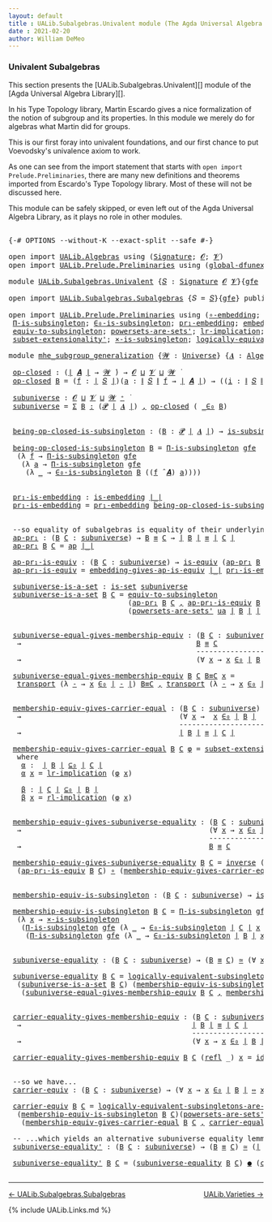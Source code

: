 ```yaml
---
layout: default
title : UALib.Subalgebras.Univalent module (The Agda Universal Algebra Library)
date : 2021-02-20
author: William DeMeo
---
```


### <a id="univalent-subalgebras">Univalent Subalgebras</a>

This section presents the [UALib.Subalgebras.Univalent][] module of the [Agda Universal Algebra Library][].

In his Type Topology library, Martin Escardo gives a nice formalization of the notion of subgroup and its properties.  In this module we merely do for algebras what Martin did for groups.


This is our first foray into univalent foundations, and our first chance to put Voevodsky's univalence axiom to work.

As one can see from the import statement that starts with `open import Prelude.Preliminaries`, there are many new definitions and theorems imported from Escardo's Type Topology library.  Most of these will not be discussed here.

This module can be safely skipped, or even left out of the Agda Universal Algebra Library, as it plays no role in other modules.


<pre class="Agda">

<a id="1000" class="Symbol">{-#</a> <a id="1004" class="Keyword">OPTIONS</a> <a id="1012" class="Pragma">--without-K</a> <a id="1024" class="Pragma">--exact-split</a> <a id="1038" class="Pragma">--safe</a> <a id="1045" class="Symbol">#-}</a>

<a id="1050" class="Keyword">open</a> <a id="1055" class="Keyword">import</a> <a id="1062" href="UALib.Algebras.html" class="Module">UALib.Algebras</a> <a id="1077" class="Keyword">using</a> <a id="1083" class="Symbol">(</a><a id="1084" href="UALib.Algebras.Signatures.html#1377" class="Function">Signature</a><a id="1093" class="Symbol">;</a> <a id="1095" href="universes.html#613" class="Generalizable">𝓞</a><a id="1096" class="Symbol">;</a> <a id="1098" href="universes.html#617" class="Generalizable">𝓥</a><a id="1099" class="Symbol">)</a>
<a id="1101" class="Keyword">open</a> <a id="1106" class="Keyword">import</a> <a id="1113" href="UALib.Prelude.Preliminaries.html" class="Module">UALib.Prelude.Preliminaries</a> <a id="1141" class="Keyword">using</a> <a id="1147" class="Symbol">(</a><a id="1148" href="MGS-Subsingleton-Theorems.html#3468" class="Function">global-dfunext</a><a id="1162" class="Symbol">)</a>

<a id="1165" class="Keyword">module</a> <a id="1172" href="UALib.Subalgebras.Univalent.html" class="Module">UALib.Subalgebras.Univalent</a> <a id="1200" class="Symbol">{</a><a id="1201" href="UALib.Subalgebras.Univalent.html#1201" class="Bound">𝑆</a> <a id="1203" class="Symbol">:</a> <a id="1205" href="UALib.Algebras.Signatures.html#1377" class="Function">Signature</a> <a id="1215" href="universes.html#613" class="Generalizable">𝓞</a> <a id="1217" href="universes.html#617" class="Generalizable">𝓥</a><a id="1218" class="Symbol">}{</a><a id="1220" href="UALib.Subalgebras.Univalent.html#1220" class="Bound">gfe</a> <a id="1224" class="Symbol">:</a> <a id="1226" href="MGS-Subsingleton-Theorems.html#3468" class="Function">global-dfunext</a><a id="1240" class="Symbol">}</a> <a id="1242" class="Keyword">where</a>

<a id="1249" class="Keyword">open</a> <a id="1254" class="Keyword">import</a> <a id="1261" href="UALib.Subalgebras.Subalgebras.html" class="Module">UALib.Subalgebras.Subalgebras</a> <a id="1291" class="Symbol">{</a><a id="1292" class="Argument">𝑆</a> <a id="1294" class="Symbol">=</a> <a id="1296" href="UALib.Subalgebras.Univalent.html#1201" class="Bound">𝑆</a><a id="1297" class="Symbol">}{</a><a id="1299" href="UALib.Subalgebras.Univalent.html#1220" class="Bound">gfe</a><a id="1302" class="Symbol">}</a> <a id="1304" class="Keyword">public</a>

<a id="1312" class="Keyword">open</a> <a id="1317" class="Keyword">import</a> <a id="1324" href="UALib.Prelude.Preliminaries.html" class="Module">UALib.Prelude.Preliminaries</a> <a id="1352" class="Keyword">using</a> <a id="1358" class="Symbol">(</a><a id="1359" href="MGS-Embeddings.html#1742" class="Function">∘-embedding</a><a id="1370" class="Symbol">;</a> <a id="1372" href="MGS-Embeddings.html#1623" class="Function">id-is-embedding</a><a id="1387" class="Symbol">;</a> <a id="1389" href="MGS-Subsingleton-Theorems.html#2964" class="Function">Univalence</a><a id="1399" class="Symbol">;</a>
 <a id="1402" href="MGS-Subsingleton-Theorems.html#393" class="Function">Π-is-subsingleton</a><a id="1419" class="Symbol">;</a> <a id="1421" href="UALib.Prelude.Preliminaries.html#6309" class="Function">∈₀-is-subsingleton</a><a id="1439" class="Symbol">;</a> <a id="1441" href="MGS-Embeddings.html#1089" class="Function">pr₁-embedding</a><a id="1454" class="Symbol">;</a> <a id="1456" href="MGS-Embeddings.html#3808" class="Function">embedding-gives-ap-is-equiv</a><a id="1483" class="Symbol">;</a> <a id="1485" href="MGS-Equivalences.html#6164" class="Function Operator">_●_</a><a id="1488" class="Symbol">;</a> <a id="1490" href="MGS-Equivalences.html#5035" class="Function Operator">_≃_</a><a id="1493" class="Symbol">;</a>
 <a id="1496" href="MGS-Solved-Exercises.html#1652" class="Function">equiv-to-subsingleton</a><a id="1517" class="Symbol">;</a> <a id="1519" href="MGS-Powerset.html#4586" class="Function">powersets-are-sets&#39;</a><a id="1538" class="Symbol">;</a> <a id="1540" href="MGS-MLTT.html#7133" class="Function">lr-implication</a><a id="1554" class="Symbol">;</a> <a id="1556" href="MGS-MLTT.html#7214" class="Function">rl-implication</a><a id="1570" class="Symbol">;</a> <a id="1572" href="MGS-Equivalences.html#979" class="Function">inverse</a><a id="1579" class="Symbol">;</a>
 <a id="1582" href="MGS-Powerset.html#6079" class="Function">subset-extensionality&#39;</a><a id="1604" class="Symbol">;</a> <a id="1606" href="MGS-Solved-Exercises.html#6381" class="Function">×-is-subsingleton</a><a id="1623" class="Symbol">;</a> <a id="1625" href="MGS-Solved-Exercises.html#5136" class="Function">logically-equivalent-subsingletons-are-equivalent</a><a id="1674" class="Symbol">)</a>

<a id="1677" class="Keyword">module</a> <a id="mhe_subgroup_generalization"></a><a id="1684" href="UALib.Subalgebras.Univalent.html#1684" class="Module Operator">mhe_subgroup_generalization</a> <a id="1712" class="Symbol">{</a><a id="1713" href="UALib.Subalgebras.Univalent.html#1713" class="Bound">𝓦</a> <a id="1715" class="Symbol">:</a> <a id="1717" href="universes.html#551" class="Function">Universe</a><a id="1725" class="Symbol">}</a> <a id="1727" class="Symbol">{</a><a id="1728" href="UALib.Subalgebras.Univalent.html#1728" class="Bound">𝑨</a> <a id="1730" class="Symbol">:</a> <a id="1732" href="UALib.Algebras.Algebras.html#771" class="Function">Algebra</a> <a id="1740" href="UALib.Subalgebras.Univalent.html#1713" class="Bound">𝓦</a> <a id="1742" href="UALib.Subalgebras.Univalent.html#1201" class="Bound">𝑆</a><a id="1743" class="Symbol">}</a> <a id="1745" class="Symbol">(</a><a id="1746" href="UALib.Subalgebras.Univalent.html#1746" class="Bound">ua</a> <a id="1749" class="Symbol">:</a> <a id="1751" href="MGS-Subsingleton-Theorems.html#2964" class="Function">Univalence</a><a id="1761" class="Symbol">)</a> <a id="1763" class="Keyword">where</a>

 <a id="mhe_subgroup_generalization.op-closed"></a><a id="1771" href="UALib.Subalgebras.Univalent.html#1771" class="Function">op-closed</a> <a id="1781" class="Symbol">:</a> <a id="1783" class="Symbol">(</a><a id="1784" href="UALib.Prelude.Preliminaries.html#11659" class="Function Operator">∣</a> <a id="1786" href="UALib.Subalgebras.Univalent.html#1728" class="Bound">𝑨</a> <a id="1788" href="UALib.Prelude.Preliminaries.html#11659" class="Function Operator">∣</a> <a id="1790" class="Symbol">→</a> <a id="1792" href="UALib.Subalgebras.Univalent.html#1713" class="Bound">𝓦</a> <a id="1794" href="universes.html#758" class="Function Operator">̇</a><a id="1795" class="Symbol">)</a> <a id="1797" class="Symbol">→</a> <a id="1799" href="UALib.Subalgebras.Univalent.html#1215" class="Bound">𝓞</a> <a id="1801" href="Agda.Primitive.html#636" class="Function Operator">⊔</a> <a id="1803" href="UALib.Subalgebras.Univalent.html#1217" class="Bound">𝓥</a> <a id="1805" href="Agda.Primitive.html#636" class="Function Operator">⊔</a> <a id="1807" href="UALib.Subalgebras.Univalent.html#1713" class="Bound">𝓦</a> <a id="1809" href="universes.html#758" class="Function Operator">̇</a>
 <a id="1812" href="UALib.Subalgebras.Univalent.html#1771" class="Function">op-closed</a> <a id="1822" href="UALib.Subalgebras.Univalent.html#1822" class="Bound">B</a> <a id="1824" class="Symbol">=</a> <a id="1826" class="Symbol">(</a><a id="1827" href="UALib.Subalgebras.Univalent.html#1827" class="Bound">f</a> <a id="1829" class="Symbol">:</a> <a id="1831" href="UALib.Prelude.Preliminaries.html#11659" class="Function Operator">∣</a> <a id="1833" href="UALib.Subalgebras.Univalent.html#1201" class="Bound">𝑆</a> <a id="1835" href="UALib.Prelude.Preliminaries.html#11659" class="Function Operator">∣</a><a id="1836" class="Symbol">)(</a><a id="1838" href="UALib.Subalgebras.Univalent.html#1838" class="Bound">a</a> <a id="1840" class="Symbol">:</a> <a id="1842" href="UALib.Prelude.Preliminaries.html#11740" class="Function Operator">∥</a> <a id="1844" href="UALib.Subalgebras.Univalent.html#1201" class="Bound">𝑆</a> <a id="1846" href="UALib.Prelude.Preliminaries.html#11740" class="Function Operator">∥</a> <a id="1848" href="UALib.Subalgebras.Univalent.html#1827" class="Bound">f</a> <a id="1850" class="Symbol">→</a> <a id="1852" href="UALib.Prelude.Preliminaries.html#11659" class="Function Operator">∣</a> <a id="1854" href="UALib.Subalgebras.Univalent.html#1728" class="Bound">𝑨</a> <a id="1856" href="UALib.Prelude.Preliminaries.html#11659" class="Function Operator">∣</a><a id="1857" class="Symbol">)</a> <a id="1859" class="Symbol">→</a> <a id="1861" class="Symbol">((</a><a id="1863" href="UALib.Subalgebras.Univalent.html#1863" class="Bound">i</a> <a id="1865" class="Symbol">:</a> <a id="1867" href="UALib.Prelude.Preliminaries.html#11740" class="Function Operator">∥</a> <a id="1869" href="UALib.Subalgebras.Univalent.html#1201" class="Bound">𝑆</a> <a id="1871" href="UALib.Prelude.Preliminaries.html#11740" class="Function Operator">∥</a> <a id="1873" href="UALib.Subalgebras.Univalent.html#1827" class="Bound">f</a><a id="1874" class="Symbol">)</a> <a id="1876" class="Symbol">→</a> <a id="1878" href="UALib.Subalgebras.Univalent.html#1822" class="Bound">B</a> <a id="1880" class="Symbol">(</a><a id="1881" href="UALib.Subalgebras.Univalent.html#1838" class="Bound">a</a> <a id="1883" href="UALib.Subalgebras.Univalent.html#1863" class="Bound">i</a><a id="1884" class="Symbol">))</a> <a id="1887" class="Symbol">→</a> <a id="1889" href="UALib.Subalgebras.Univalent.html#1822" class="Bound">B</a> <a id="1891" class="Symbol">((</a><a id="1893" href="UALib.Subalgebras.Univalent.html#1827" class="Bound">f</a> <a id="1895" href="UALib.Algebras.Algebras.html#2921" class="Function Operator">̂</a> <a id="1897" href="UALib.Subalgebras.Univalent.html#1728" class="Bound">𝑨</a><a id="1898" class="Symbol">)</a> <a id="1900" href="UALib.Subalgebras.Univalent.html#1838" class="Bound">a</a><a id="1901" class="Symbol">)</a>

 <a id="mhe_subgroup_generalization.subuniverse"></a><a id="1905" href="UALib.Subalgebras.Univalent.html#1905" class="Function">subuniverse</a> <a id="1917" class="Symbol">:</a> <a id="1919" href="UALib.Subalgebras.Univalent.html#1215" class="Bound">𝓞</a> <a id="1921" href="Agda.Primitive.html#636" class="Function Operator">⊔</a> <a id="1923" href="UALib.Subalgebras.Univalent.html#1217" class="Bound">𝓥</a> <a id="1925" href="Agda.Primitive.html#636" class="Function Operator">⊔</a> <a id="1927" href="UALib.Subalgebras.Univalent.html#1713" class="Bound">𝓦</a> <a id="1929" href="universes.html#527" class="Function Operator">⁺</a> <a id="1931" href="universes.html#758" class="Function Operator">̇</a>
 <a id="1934" href="UALib.Subalgebras.Univalent.html#1905" class="Function">subuniverse</a> <a id="1946" class="Symbol">=</a> <a id="1948" href="MGS-MLTT.html#3074" class="Function">Σ</a> <a id="1950" href="UALib.Subalgebras.Univalent.html#1950" class="Bound">B</a> <a id="1952" href="MGS-MLTT.html#3074" class="Function">꞉</a> <a id="1954" class="Symbol">(</a><a id="1955" href="MGS-Powerset.html#4551" class="Function">𝓟</a> <a id="1957" href="UALib.Prelude.Preliminaries.html#11659" class="Function Operator">∣</a> <a id="1959" href="UALib.Subalgebras.Univalent.html#1728" class="Bound">𝑨</a> <a id="1961" href="UALib.Prelude.Preliminaries.html#11659" class="Function Operator">∣</a><a id="1962" class="Symbol">)</a> <a id="1964" href="MGS-MLTT.html#3074" class="Function">,</a> <a id="1966" href="UALib.Subalgebras.Univalent.html#1771" class="Function">op-closed</a> <a id="1976" class="Symbol">(</a> <a id="1978" href="UALib.Prelude.Preliminaries.html#6269" class="Function Operator">_∈₀</a> <a id="1982" href="UALib.Subalgebras.Univalent.html#1950" class="Bound">B</a><a id="1983" class="Symbol">)</a>


 <a id="mhe_subgroup_generalization.being-op-closed-is-subsingleton"></a><a id="1988" href="UALib.Subalgebras.Univalent.html#1988" class="Function">being-op-closed-is-subsingleton</a> <a id="2020" class="Symbol">:</a> <a id="2022" class="Symbol">(</a><a id="2023" href="UALib.Subalgebras.Univalent.html#2023" class="Bound">B</a> <a id="2025" class="Symbol">:</a> <a id="2027" href="MGS-Powerset.html#4551" class="Function">𝓟</a> <a id="2029" href="UALib.Prelude.Preliminaries.html#11659" class="Function Operator">∣</a> <a id="2031" href="UALib.Subalgebras.Univalent.html#1728" class="Bound">𝑨</a> <a id="2033" href="UALib.Prelude.Preliminaries.html#11659" class="Function Operator">∣</a><a id="2034" class="Symbol">)</a> <a id="2036" class="Symbol">→</a> <a id="2038" href="MGS-Basic-UF.html#743" class="Function">is-subsingleton</a> <a id="2054" class="Symbol">(</a><a id="2055" href="UALib.Subalgebras.Univalent.html#1771" class="Function">op-closed</a> <a id="2065" class="Symbol">(</a> <a id="2067" href="UALib.Prelude.Preliminaries.html#6269" class="Function Operator">_∈₀</a> <a id="2071" href="UALib.Subalgebras.Univalent.html#2023" class="Bound">B</a> <a id="2073" class="Symbol">))</a>

 <a id="2078" href="UALib.Subalgebras.Univalent.html#1988" class="Function">being-op-closed-is-subsingleton</a> <a id="2110" href="UALib.Subalgebras.Univalent.html#2110" class="Bound">B</a> <a id="2112" class="Symbol">=</a> <a id="2114" href="MGS-Subsingleton-Theorems.html#393" class="Function">Π-is-subsingleton</a> <a id="2132" href="UALib.Subalgebras.Univalent.html#1220" class="Bound">gfe</a>
  <a id="2138" class="Symbol">(λ</a> <a id="2141" href="UALib.Subalgebras.Univalent.html#2141" class="Bound">f</a> <a id="2143" class="Symbol">→</a> <a id="2145" href="MGS-Subsingleton-Theorems.html#393" class="Function">Π-is-subsingleton</a> <a id="2163" href="UALib.Subalgebras.Univalent.html#1220" class="Bound">gfe</a>
   <a id="2170" class="Symbol">(λ</a> <a id="2173" href="UALib.Subalgebras.Univalent.html#2173" class="Bound">a</a> <a id="2175" class="Symbol">→</a> <a id="2177" href="MGS-Subsingleton-Theorems.html#393" class="Function">Π-is-subsingleton</a> <a id="2195" href="UALib.Subalgebras.Univalent.html#1220" class="Bound">gfe</a>
    <a id="2203" class="Symbol">(λ</a> <a id="2206" href="UALib.Subalgebras.Univalent.html#2206" class="Symbol">_</a> <a id="2208" class="Symbol">→</a> <a id="2210" href="UALib.Prelude.Preliminaries.html#6309" class="Function">∈₀-is-subsingleton</a> <a id="2229" href="UALib.Subalgebras.Univalent.html#2110" class="Bound">B</a> <a id="2231" class="Symbol">((</a><a id="2233" href="UALib.Subalgebras.Univalent.html#2141" class="Bound">f</a> <a id="2235" href="UALib.Algebras.Algebras.html#2921" class="Function Operator">̂</a> <a id="2237" href="UALib.Subalgebras.Univalent.html#1728" class="Bound">𝑨</a><a id="2238" class="Symbol">)</a> <a id="2240" href="UALib.Subalgebras.Univalent.html#2173" class="Bound">a</a><a id="2241" class="Symbol">))))</a>


 <a id="mhe_subgroup_generalization.pr₁-is-embedding"></a><a id="2249" href="UALib.Subalgebras.Univalent.html#2249" class="Function">pr₁-is-embedding</a> <a id="2266" class="Symbol">:</a> <a id="2268" href="MGS-Embeddings.html#384" class="Function">is-embedding</a> <a id="2281" href="UALib.Prelude.Preliminaries.html#11659" class="Function Operator">∣_∣</a>
 <a id="2286" href="UALib.Subalgebras.Univalent.html#2249" class="Function">pr₁-is-embedding</a> <a id="2303" class="Symbol">=</a> <a id="2305" href="MGS-Embeddings.html#1089" class="Function">pr₁-embedding</a> <a id="2319" href="UALib.Subalgebras.Univalent.html#1988" class="Function">being-op-closed-is-subsingleton</a>


 <a id="2354" class="Comment">--so equality of subalgebras is equality of their underlying subsets in the powerset:</a>
 <a id="mhe_subgroup_generalization.ap-pr₁"></a><a id="2441" href="UALib.Subalgebras.Univalent.html#2441" class="Function">ap-pr₁</a> <a id="2448" class="Symbol">:</a> <a id="2450" class="Symbol">(</a><a id="2451" href="UALib.Subalgebras.Univalent.html#2451" class="Bound">B</a> <a id="2453" href="UALib.Subalgebras.Univalent.html#2453" class="Bound">C</a> <a id="2455" class="Symbol">:</a> <a id="2457" href="UALib.Subalgebras.Univalent.html#1905" class="Function">subuniverse</a><a id="2468" class="Symbol">)</a> <a id="2470" class="Symbol">→</a> <a id="2472" href="UALib.Subalgebras.Univalent.html#2451" class="Bound">B</a> <a id="2474" href="UALib.Prelude.Preliminaries.html#5556" class="Datatype Operator">≡</a> <a id="2476" href="UALib.Subalgebras.Univalent.html#2453" class="Bound">C</a> <a id="2478" class="Symbol">→</a> <a id="2480" href="UALib.Prelude.Preliminaries.html#11659" class="Function Operator">∣</a> <a id="2482" href="UALib.Subalgebras.Univalent.html#2451" class="Bound">B</a> <a id="2484" href="UALib.Prelude.Preliminaries.html#11659" class="Function Operator">∣</a> <a id="2486" href="UALib.Prelude.Preliminaries.html#5556" class="Datatype Operator">≡</a> <a id="2488" href="UALib.Prelude.Preliminaries.html#11659" class="Function Operator">∣</a> <a id="2490" href="UALib.Subalgebras.Univalent.html#2453" class="Bound">C</a> <a id="2492" href="UALib.Prelude.Preliminaries.html#11659" class="Function Operator">∣</a>
 <a id="2495" href="UALib.Subalgebras.Univalent.html#2441" class="Function">ap-pr₁</a> <a id="2502" href="UALib.Subalgebras.Univalent.html#2502" class="Bound">B</a> <a id="2504" href="UALib.Subalgebras.Univalent.html#2504" class="Bound">C</a> <a id="2506" class="Symbol">=</a> <a id="2508" href="MGS-MLTT.html#6613" class="Function">ap</a> <a id="2511" href="UALib.Prelude.Preliminaries.html#11659" class="Function Operator">∣_∣</a>

 <a id="mhe_subgroup_generalization.ap-pr₁-is-equiv"></a><a id="2517" href="UALib.Subalgebras.Univalent.html#2517" class="Function">ap-pr₁-is-equiv</a> <a id="2533" class="Symbol">:</a> <a id="2535" class="Symbol">(</a><a id="2536" href="UALib.Subalgebras.Univalent.html#2536" class="Bound">B</a> <a id="2538" href="UALib.Subalgebras.Univalent.html#2538" class="Bound">C</a> <a id="2540" class="Symbol">:</a> <a id="2542" href="UALib.Subalgebras.Univalent.html#1905" class="Function">subuniverse</a><a id="2553" class="Symbol">)</a> <a id="2555" class="Symbol">→</a> <a id="2557" href="MGS-Equivalences.html#868" class="Function">is-equiv</a> <a id="2566" class="Symbol">(</a><a id="2567" href="UALib.Subalgebras.Univalent.html#2441" class="Function">ap-pr₁</a> <a id="2574" href="UALib.Subalgebras.Univalent.html#2536" class="Bound">B</a> <a id="2576" href="UALib.Subalgebras.Univalent.html#2538" class="Bound">C</a><a id="2577" class="Symbol">)</a>
 <a id="2580" href="UALib.Subalgebras.Univalent.html#2517" class="Function">ap-pr₁-is-equiv</a> <a id="2596" class="Symbol">=</a> <a id="2598" href="MGS-Embeddings.html#3808" class="Function">embedding-gives-ap-is-equiv</a> <a id="2626" href="UALib.Prelude.Preliminaries.html#11659" class="Function Operator">∣_∣</a> <a id="2630" href="UALib.Subalgebras.Univalent.html#2249" class="Function">pr₁-is-embedding</a>

 <a id="mhe_subgroup_generalization.subuniverse-is-a-set"></a><a id="2649" href="UALib.Subalgebras.Univalent.html#2649" class="Function">subuniverse-is-a-set</a> <a id="2670" class="Symbol">:</a> <a id="2672" href="MGS-Basic-UF.html#1929" class="Function">is-set</a> <a id="2679" href="UALib.Subalgebras.Univalent.html#1905" class="Function">subuniverse</a>
 <a id="2692" href="UALib.Subalgebras.Univalent.html#2649" class="Function">subuniverse-is-a-set</a> <a id="2713" href="UALib.Subalgebras.Univalent.html#2713" class="Bound">B</a> <a id="2715" href="UALib.Subalgebras.Univalent.html#2715" class="Bound">C</a> <a id="2717" class="Symbol">=</a> <a id="2719" href="MGS-Solved-Exercises.html#1652" class="Function">equiv-to-subsingleton</a>
                            <a id="2769" class="Symbol">(</a><a id="2770" href="UALib.Subalgebras.Univalent.html#2441" class="Function">ap-pr₁</a> <a id="2777" href="UALib.Subalgebras.Univalent.html#2713" class="Bound">B</a> <a id="2779" href="UALib.Subalgebras.Univalent.html#2715" class="Bound">C</a> <a id="2781" href="UALib.Prelude.Preliminaries.html#5665" class="InductiveConstructor Operator">,</a> <a id="2783" href="UALib.Subalgebras.Univalent.html#2517" class="Function">ap-pr₁-is-equiv</a> <a id="2799" href="UALib.Subalgebras.Univalent.html#2713" class="Bound">B</a> <a id="2801" href="UALib.Subalgebras.Univalent.html#2715" class="Bound">C</a><a id="2802" class="Symbol">)</a>
                            <a id="2832" class="Symbol">(</a><a id="2833" href="MGS-Powerset.html#4586" class="Function">powersets-are-sets&#39;</a> <a id="2853" href="UALib.Subalgebras.Univalent.html#1746" class="Bound">ua</a> <a id="2856" href="UALib.Prelude.Preliminaries.html#11659" class="Function Operator">∣</a> <a id="2858" href="UALib.Subalgebras.Univalent.html#2713" class="Bound">B</a> <a id="2860" href="UALib.Prelude.Preliminaries.html#11659" class="Function Operator">∣</a> <a id="2862" href="UALib.Prelude.Preliminaries.html#11659" class="Function Operator">∣</a> <a id="2864" href="UALib.Subalgebras.Univalent.html#2715" class="Bound">C</a> <a id="2866" href="UALib.Prelude.Preliminaries.html#11659" class="Function Operator">∣</a><a id="2867" class="Symbol">)</a>


 <a id="mhe_subgroup_generalization.subuniverse-equal-gives-membership-equiv"></a><a id="2872" href="UALib.Subalgebras.Univalent.html#2872" class="Function">subuniverse-equal-gives-membership-equiv</a> <a id="2913" class="Symbol">:</a> <a id="2915" class="Symbol">(</a><a id="2916" href="UALib.Subalgebras.Univalent.html#2916" class="Bound">B</a> <a id="2918" href="UALib.Subalgebras.Univalent.html#2918" class="Bound">C</a> <a id="2920" class="Symbol">:</a> <a id="2922" href="UALib.Subalgebras.Univalent.html#1905" class="Function">subuniverse</a><a id="2933" class="Symbol">)</a>
  <a id="2937" class="Symbol">→</a>                                         <a id="2979" href="UALib.Subalgebras.Univalent.html#2916" class="Bound">B</a> <a id="2981" href="UALib.Prelude.Preliminaries.html#5556" class="Datatype Operator">≡</a> <a id="2983" href="UALib.Subalgebras.Univalent.html#2918" class="Bound">C</a>
                                            <a id="3029" class="Comment">---------------------</a>
  <a id="3053" class="Symbol">→</a>                                         <a id="3095" class="Symbol">(∀</a> <a id="3098" href="UALib.Subalgebras.Univalent.html#3098" class="Bound">x</a> <a id="3100" class="Symbol">→</a> <a id="3102" href="UALib.Subalgebras.Univalent.html#3098" class="Bound">x</a> <a id="3104" href="UALib.Prelude.Preliminaries.html#6269" class="Function Operator">∈₀</a> <a id="3107" href="UALib.Prelude.Preliminaries.html#11659" class="Function Operator">∣</a> <a id="3109" href="UALib.Subalgebras.Univalent.html#2916" class="Bound">B</a> <a id="3111" href="UALib.Prelude.Preliminaries.html#11659" class="Function Operator">∣</a> <a id="3113" href="MGS-MLTT.html#7080" class="Function Operator">⇔</a> <a id="3115" href="UALib.Subalgebras.Univalent.html#3098" class="Bound">x</a> <a id="3117" href="UALib.Prelude.Preliminaries.html#6269" class="Function Operator">∈₀</a> <a id="3120" href="UALib.Prelude.Preliminaries.html#11659" class="Function Operator">∣</a> <a id="3122" href="UALib.Subalgebras.Univalent.html#2918" class="Bound">C</a> <a id="3124" href="UALib.Prelude.Preliminaries.html#11659" class="Function Operator">∣</a><a id="3125" class="Symbol">)</a>

 <a id="3129" href="UALib.Subalgebras.Univalent.html#2872" class="Function">subuniverse-equal-gives-membership-equiv</a> <a id="3170" href="UALib.Subalgebras.Univalent.html#3170" class="Bound">B</a> <a id="3172" href="UALib.Subalgebras.Univalent.html#3172" class="Bound">C</a> <a id="3174" href="UALib.Subalgebras.Univalent.html#3174" class="Bound">B≡C</a> <a id="3178" href="UALib.Subalgebras.Univalent.html#3178" class="Bound">x</a> <a id="3180" class="Symbol">=</a>
  <a id="3184" href="MGS-MLTT.html#4946" class="Function">transport</a> <a id="3194" class="Symbol">(λ</a> <a id="3197" href="UALib.Subalgebras.Univalent.html#3197" class="Bound">-</a> <a id="3199" class="Symbol">→</a> <a id="3201" href="UALib.Subalgebras.Univalent.html#3178" class="Bound">x</a> <a id="3203" href="UALib.Prelude.Preliminaries.html#6269" class="Function Operator">∈₀</a> <a id="3206" href="UALib.Prelude.Preliminaries.html#11659" class="Function Operator">∣</a> <a id="3208" href="UALib.Subalgebras.Univalent.html#3197" class="Bound">-</a> <a id="3210" href="UALib.Prelude.Preliminaries.html#11659" class="Function Operator">∣</a><a id="3211" class="Symbol">)</a> <a id="3213" href="UALib.Subalgebras.Univalent.html#3174" class="Bound">B≡C</a> <a id="3217" href="UALib.Prelude.Preliminaries.html#5665" class="InductiveConstructor Operator">,</a> <a id="3219" href="MGS-MLTT.html#4946" class="Function">transport</a> <a id="3229" class="Symbol">(λ</a> <a id="3232" href="UALib.Subalgebras.Univalent.html#3232" class="Bound">-</a> <a id="3234" class="Symbol">→</a> <a id="3236" href="UALib.Subalgebras.Univalent.html#3178" class="Bound">x</a> <a id="3238" href="UALib.Prelude.Preliminaries.html#6269" class="Function Operator">∈₀</a> <a id="3241" href="UALib.Prelude.Preliminaries.html#11659" class="Function Operator">∣</a> <a id="3243" href="UALib.Subalgebras.Univalent.html#3232" class="Bound">-</a> <a id="3245" href="UALib.Prelude.Preliminaries.html#11659" class="Function Operator">∣</a> <a id="3247" class="Symbol">)</a> <a id="3249" class="Symbol">(</a> <a id="3251" href="UALib.Subalgebras.Univalent.html#3174" class="Bound">B≡C</a> <a id="3255" href="MGS-MLTT.html#6125" class="Function Operator">⁻¹</a> <a id="3258" class="Symbol">)</a>


 <a id="mhe_subgroup_generalization.membership-equiv-gives-carrier-equal"></a><a id="3263" href="UALib.Subalgebras.Univalent.html#3263" class="Function">membership-equiv-gives-carrier-equal</a> <a id="3300" class="Symbol">:</a> <a id="3302" class="Symbol">(</a><a id="3303" href="UALib.Subalgebras.Univalent.html#3303" class="Bound">B</a> <a id="3305" href="UALib.Subalgebras.Univalent.html#3305" class="Bound">C</a> <a id="3307" class="Symbol">:</a> <a id="3309" href="UALib.Subalgebras.Univalent.html#1905" class="Function">subuniverse</a><a id="3320" class="Symbol">)</a>
  <a id="3324" class="Symbol">→</a>                                     <a id="3362" class="Symbol">(∀</a> <a id="3365" href="UALib.Subalgebras.Univalent.html#3365" class="Bound">x</a> <a id="3367" class="Symbol">→</a>  <a id="3370" href="UALib.Subalgebras.Univalent.html#3365" class="Bound">x</a> <a id="3372" href="UALib.Prelude.Preliminaries.html#6269" class="Function Operator">∈₀</a> <a id="3375" href="UALib.Prelude.Preliminaries.html#11659" class="Function Operator">∣</a> <a id="3377" href="UALib.Subalgebras.Univalent.html#3303" class="Bound">B</a> <a id="3379" href="UALib.Prelude.Preliminaries.html#11659" class="Function Operator">∣</a>  <a id="3382" href="MGS-MLTT.html#7080" class="Function Operator">⇔</a>  <a id="3385" href="UALib.Subalgebras.Univalent.html#3365" class="Bound">x</a> <a id="3387" href="UALib.Prelude.Preliminaries.html#6269" class="Function Operator">∈₀</a> <a id="3390" href="UALib.Prelude.Preliminaries.html#11659" class="Function Operator">∣</a> <a id="3392" href="UALib.Subalgebras.Univalent.html#3305" class="Bound">C</a> <a id="3394" href="UALib.Prelude.Preliminaries.html#11659" class="Function Operator">∣</a><a id="3395" class="Symbol">)</a>
                                        <a id="3437" class="Comment">--------------------------------</a>
  <a id="3472" class="Symbol">→</a>                                     <a id="3510" href="UALib.Prelude.Preliminaries.html#11659" class="Function Operator">∣</a> <a id="3512" href="UALib.Subalgebras.Univalent.html#3303" class="Bound">B</a> <a id="3514" href="UALib.Prelude.Preliminaries.html#11659" class="Function Operator">∣</a> <a id="3516" href="UALib.Prelude.Preliminaries.html#5556" class="Datatype Operator">≡</a> <a id="3518" href="UALib.Prelude.Preliminaries.html#11659" class="Function Operator">∣</a> <a id="3520" href="UALib.Subalgebras.Univalent.html#3305" class="Bound">C</a> <a id="3522" href="UALib.Prelude.Preliminaries.html#11659" class="Function Operator">∣</a>

 <a id="3526" href="UALib.Subalgebras.Univalent.html#3263" class="Function">membership-equiv-gives-carrier-equal</a> <a id="3563" href="UALib.Subalgebras.Univalent.html#3563" class="Bound">B</a> <a id="3565" href="UALib.Subalgebras.Univalent.html#3565" class="Bound">C</a> <a id="3567" href="UALib.Subalgebras.Univalent.html#3567" class="Bound">φ</a> <a id="3569" class="Symbol">=</a> <a id="3571" href="MGS-Powerset.html#6079" class="Function">subset-extensionality&#39;</a> <a id="3594" href="UALib.Subalgebras.Univalent.html#1746" class="Bound">ua</a> <a id="3597" href="UALib.Subalgebras.Univalent.html#3612" class="Function">α</a> <a id="3599" href="UALib.Subalgebras.Univalent.html#3666" class="Function">β</a>
  <a id="3603" class="Keyword">where</a>
   <a id="3612" href="UALib.Subalgebras.Univalent.html#3612" class="Function">α</a> <a id="3614" class="Symbol">:</a>  <a id="3617" href="UALib.Prelude.Preliminaries.html#11659" class="Function Operator">∣</a> <a id="3619" href="UALib.Subalgebras.Univalent.html#3563" class="Bound">B</a> <a id="3621" href="UALib.Prelude.Preliminaries.html#11659" class="Function Operator">∣</a> <a id="3623" href="UALib.Prelude.Preliminaries.html#6282" class="Function Operator">⊆₀</a> <a id="3626" href="UALib.Prelude.Preliminaries.html#11659" class="Function Operator">∣</a> <a id="3628" href="UALib.Subalgebras.Univalent.html#3565" class="Bound">C</a> <a id="3630" href="UALib.Prelude.Preliminaries.html#11659" class="Function Operator">∣</a>
   <a id="3635" href="UALib.Subalgebras.Univalent.html#3612" class="Function">α</a> <a id="3637" href="UALib.Subalgebras.Univalent.html#3637" class="Bound">x</a> <a id="3639" class="Symbol">=</a> <a id="3641" href="MGS-MLTT.html#7133" class="Function">lr-implication</a> <a id="3656" class="Symbol">(</a><a id="3657" href="UALib.Subalgebras.Univalent.html#3567" class="Bound">φ</a> <a id="3659" href="UALib.Subalgebras.Univalent.html#3637" class="Bound">x</a><a id="3660" class="Symbol">)</a>

   <a id="3666" href="UALib.Subalgebras.Univalent.html#3666" class="Function">β</a> <a id="3668" class="Symbol">:</a> <a id="3670" href="UALib.Prelude.Preliminaries.html#11659" class="Function Operator">∣</a> <a id="3672" href="UALib.Subalgebras.Univalent.html#3565" class="Bound">C</a> <a id="3674" href="UALib.Prelude.Preliminaries.html#11659" class="Function Operator">∣</a> <a id="3676" href="UALib.Prelude.Preliminaries.html#6282" class="Function Operator">⊆₀</a> <a id="3679" href="UALib.Prelude.Preliminaries.html#11659" class="Function Operator">∣</a> <a id="3681" href="UALib.Subalgebras.Univalent.html#3563" class="Bound">B</a> <a id="3683" href="UALib.Prelude.Preliminaries.html#11659" class="Function Operator">∣</a>
   <a id="3688" href="UALib.Subalgebras.Univalent.html#3666" class="Function">β</a> <a id="3690" href="UALib.Subalgebras.Univalent.html#3690" class="Bound">x</a> <a id="3692" class="Symbol">=</a> <a id="3694" href="MGS-MLTT.html#7214" class="Function">rl-implication</a> <a id="3709" class="Symbol">(</a><a id="3710" href="UALib.Subalgebras.Univalent.html#3567" class="Bound">φ</a> <a id="3712" href="UALib.Subalgebras.Univalent.html#3690" class="Bound">x</a><a id="3713" class="Symbol">)</a>


 <a id="mhe_subgroup_generalization.membership-equiv-gives-subuniverse-equality"></a><a id="3718" href="UALib.Subalgebras.Univalent.html#3718" class="Function">membership-equiv-gives-subuniverse-equality</a> <a id="3762" class="Symbol">:</a> <a id="3764" class="Symbol">(</a><a id="3765" href="UALib.Subalgebras.Univalent.html#3765" class="Bound">B</a> <a id="3767" href="UALib.Subalgebras.Univalent.html#3767" class="Bound">C</a> <a id="3769" class="Symbol">:</a> <a id="3771" href="UALib.Subalgebras.Univalent.html#1905" class="Function">subuniverse</a><a id="3782" class="Symbol">)</a>
  <a id="3786" class="Symbol">→</a>                                            <a id="3831" class="Symbol">(∀</a> <a id="3834" href="UALib.Subalgebras.Univalent.html#3834" class="Bound">x</a> <a id="3836" class="Symbol">→</a> <a id="3838" href="UALib.Subalgebras.Univalent.html#3834" class="Bound">x</a> <a id="3840" href="UALib.Prelude.Preliminaries.html#6269" class="Function Operator">∈₀</a> <a id="3843" href="UALib.Prelude.Preliminaries.html#11659" class="Function Operator">∣</a> <a id="3845" href="UALib.Subalgebras.Univalent.html#3765" class="Bound">B</a> <a id="3847" href="UALib.Prelude.Preliminaries.html#11659" class="Function Operator">∣</a> <a id="3849" href="MGS-MLTT.html#7080" class="Function Operator">⇔</a> <a id="3851" href="UALib.Subalgebras.Univalent.html#3834" class="Bound">x</a> <a id="3853" href="UALib.Prelude.Preliminaries.html#6269" class="Function Operator">∈₀</a> <a id="3856" href="UALib.Prelude.Preliminaries.html#11659" class="Function Operator">∣</a> <a id="3858" href="UALib.Subalgebras.Univalent.html#3767" class="Bound">C</a> <a id="3860" href="UALib.Prelude.Preliminaries.html#11659" class="Function Operator">∣</a><a id="3861" class="Symbol">)</a>
                                               <a id="3910" class="Comment">-----------------------------</a>
  <a id="3942" class="Symbol">→</a>                                            <a id="3987" href="UALib.Subalgebras.Univalent.html#3765" class="Bound">B</a> <a id="3989" href="UALib.Prelude.Preliminaries.html#5556" class="Datatype Operator">≡</a> <a id="3991" href="UALib.Subalgebras.Univalent.html#3767" class="Bound">C</a>

 <a id="3995" href="UALib.Subalgebras.Univalent.html#3718" class="Function">membership-equiv-gives-subuniverse-equality</a> <a id="4039" href="UALib.Subalgebras.Univalent.html#4039" class="Bound">B</a> <a id="4041" href="UALib.Subalgebras.Univalent.html#4041" class="Bound">C</a> <a id="4043" class="Symbol">=</a> <a id="4045" href="MGS-Equivalences.html#979" class="Function">inverse</a> <a id="4053" class="Symbol">(</a><a id="4054" href="UALib.Subalgebras.Univalent.html#2441" class="Function">ap-pr₁</a> <a id="4061" href="UALib.Subalgebras.Univalent.html#4039" class="Bound">B</a> <a id="4063" href="UALib.Subalgebras.Univalent.html#4041" class="Bound">C</a><a id="4064" class="Symbol">)</a>
  <a id="4068" class="Symbol">(</a><a id="4069" href="UALib.Subalgebras.Univalent.html#2517" class="Function">ap-pr₁-is-equiv</a> <a id="4085" href="UALib.Subalgebras.Univalent.html#4039" class="Bound">B</a> <a id="4087" href="UALib.Subalgebras.Univalent.html#4041" class="Bound">C</a><a id="4088" class="Symbol">)</a> <a id="4090" href="MGS-MLTT.html#3813" class="Function Operator">∘</a> <a id="4092" class="Symbol">(</a><a id="4093" href="UALib.Subalgebras.Univalent.html#3263" class="Function">membership-equiv-gives-carrier-equal</a> <a id="4130" href="UALib.Subalgebras.Univalent.html#4039" class="Bound">B</a> <a id="4132" href="UALib.Subalgebras.Univalent.html#4041" class="Bound">C</a><a id="4133" class="Symbol">)</a>


 <a id="mhe_subgroup_generalization.membership-equiv-is-subsingleton"></a><a id="4138" href="UALib.Subalgebras.Univalent.html#4138" class="Function">membership-equiv-is-subsingleton</a> <a id="4171" class="Symbol">:</a> <a id="4173" class="Symbol">(</a><a id="4174" href="UALib.Subalgebras.Univalent.html#4174" class="Bound">B</a> <a id="4176" href="UALib.Subalgebras.Univalent.html#4176" class="Bound">C</a> <a id="4178" class="Symbol">:</a> <a id="4180" href="UALib.Subalgebras.Univalent.html#1905" class="Function">subuniverse</a><a id="4191" class="Symbol">)</a> <a id="4193" class="Symbol">→</a> <a id="4195" href="MGS-Basic-UF.html#743" class="Function">is-subsingleton</a> <a id="4211" class="Symbol">(∀</a> <a id="4214" href="UALib.Subalgebras.Univalent.html#4214" class="Bound">x</a> <a id="4216" class="Symbol">→</a> <a id="4218" href="UALib.Subalgebras.Univalent.html#4214" class="Bound">x</a> <a id="4220" href="UALib.Prelude.Preliminaries.html#6269" class="Function Operator">∈₀</a> <a id="4223" href="UALib.Prelude.Preliminaries.html#11659" class="Function Operator">∣</a> <a id="4225" href="UALib.Subalgebras.Univalent.html#4174" class="Bound">B</a> <a id="4227" href="UALib.Prelude.Preliminaries.html#11659" class="Function Operator">∣</a> <a id="4229" href="MGS-MLTT.html#7080" class="Function Operator">⇔</a> <a id="4231" href="UALib.Subalgebras.Univalent.html#4214" class="Bound">x</a> <a id="4233" href="UALib.Prelude.Preliminaries.html#6269" class="Function Operator">∈₀</a> <a id="4236" href="UALib.Prelude.Preliminaries.html#11659" class="Function Operator">∣</a> <a id="4238" href="UALib.Subalgebras.Univalent.html#4176" class="Bound">C</a> <a id="4240" href="UALib.Prelude.Preliminaries.html#11659" class="Function Operator">∣</a><a id="4241" class="Symbol">)</a>

 <a id="4245" href="UALib.Subalgebras.Univalent.html#4138" class="Function">membership-equiv-is-subsingleton</a> <a id="4278" href="UALib.Subalgebras.Univalent.html#4278" class="Bound">B</a> <a id="4280" href="UALib.Subalgebras.Univalent.html#4280" class="Bound">C</a> <a id="4282" class="Symbol">=</a> <a id="4284" href="MGS-Subsingleton-Theorems.html#393" class="Function">Π-is-subsingleton</a> <a id="4302" href="UALib.Subalgebras.Univalent.html#1220" class="Bound">gfe</a>
  <a id="4308" class="Symbol">(λ</a> <a id="4311" href="UALib.Subalgebras.Univalent.html#4311" class="Bound">x</a> <a id="4313" class="Symbol">→</a> <a id="4315" href="MGS-Solved-Exercises.html#6381" class="Function">×-is-subsingleton</a>
   <a id="4336" class="Symbol">(</a><a id="4337" href="MGS-Subsingleton-Theorems.html#393" class="Function">Π-is-subsingleton</a> <a id="4355" href="UALib.Subalgebras.Univalent.html#1220" class="Bound">gfe</a> <a id="4359" class="Symbol">(λ</a> <a id="4362" href="UALib.Subalgebras.Univalent.html#4362" class="Symbol">_</a> <a id="4364" class="Symbol">→</a> <a id="4366" href="UALib.Prelude.Preliminaries.html#6309" class="Function">∈₀-is-subsingleton</a> <a id="4385" href="UALib.Prelude.Preliminaries.html#11659" class="Function Operator">∣</a> <a id="4387" href="UALib.Subalgebras.Univalent.html#4280" class="Bound">C</a> <a id="4389" href="UALib.Prelude.Preliminaries.html#11659" class="Function Operator">∣</a> <a id="4391" href="UALib.Subalgebras.Univalent.html#4311" class="Bound">x</a> <a id="4393" class="Symbol">))</a>
    <a id="4400" class="Symbol">(</a><a id="4401" href="MGS-Subsingleton-Theorems.html#393" class="Function">Π-is-subsingleton</a> <a id="4419" href="UALib.Subalgebras.Univalent.html#1220" class="Bound">gfe</a> <a id="4423" class="Symbol">(λ</a> <a id="4426" href="UALib.Subalgebras.Univalent.html#4426" class="Symbol">_</a> <a id="4428" class="Symbol">→</a> <a id="4430" href="UALib.Prelude.Preliminaries.html#6309" class="Function">∈₀-is-subsingleton</a> <a id="4449" href="UALib.Prelude.Preliminaries.html#11659" class="Function Operator">∣</a> <a id="4451" href="UALib.Subalgebras.Univalent.html#4278" class="Bound">B</a> <a id="4453" href="UALib.Prelude.Preliminaries.html#11659" class="Function Operator">∣</a> <a id="4455" href="UALib.Subalgebras.Univalent.html#4311" class="Bound">x</a> <a id="4457" class="Symbol">)))</a>


 <a id="mhe_subgroup_generalization.subuniverse-equality"></a><a id="4464" href="UALib.Subalgebras.Univalent.html#4464" class="Function">subuniverse-equality</a> <a id="4485" class="Symbol">:</a> <a id="4487" class="Symbol">(</a><a id="4488" href="UALib.Subalgebras.Univalent.html#4488" class="Bound">B</a> <a id="4490" href="UALib.Subalgebras.Univalent.html#4490" class="Bound">C</a> <a id="4492" class="Symbol">:</a> <a id="4494" href="UALib.Subalgebras.Univalent.html#1905" class="Function">subuniverse</a><a id="4505" class="Symbol">)</a> <a id="4507" class="Symbol">→</a> <a id="4509" class="Symbol">(</a><a id="4510" href="UALib.Subalgebras.Univalent.html#4488" class="Bound">B</a> <a id="4512" href="UALib.Prelude.Preliminaries.html#5556" class="Datatype Operator">≡</a> <a id="4514" href="UALib.Subalgebras.Univalent.html#4490" class="Bound">C</a><a id="4515" class="Symbol">)</a> <a id="4517" href="MGS-Equivalences.html#5035" class="Function Operator">≃</a> <a id="4519" class="Symbol">(∀</a> <a id="4522" href="UALib.Subalgebras.Univalent.html#4522" class="Bound">x</a> <a id="4524" class="Symbol">→</a> <a id="4526" class="Symbol">(</a><a id="4527" href="UALib.Subalgebras.Univalent.html#4522" class="Bound">x</a> <a id="4529" href="UALib.Prelude.Preliminaries.html#6269" class="Function Operator">∈₀</a> <a id="4532" href="UALib.Prelude.Preliminaries.html#11659" class="Function Operator">∣</a> <a id="4534" href="UALib.Subalgebras.Univalent.html#4488" class="Bound">B</a> <a id="4536" href="UALib.Prelude.Preliminaries.html#11659" class="Function Operator">∣</a><a id="4537" class="Symbol">)</a> <a id="4539" href="MGS-MLTT.html#7080" class="Function Operator">⇔</a> <a id="4541" class="Symbol">(</a><a id="4542" href="UALib.Subalgebras.Univalent.html#4522" class="Bound">x</a> <a id="4544" href="UALib.Prelude.Preliminaries.html#6269" class="Function Operator">∈₀</a> <a id="4547" href="UALib.Prelude.Preliminaries.html#11659" class="Function Operator">∣</a> <a id="4549" href="UALib.Subalgebras.Univalent.html#4490" class="Bound">C</a> <a id="4551" href="UALib.Prelude.Preliminaries.html#11659" class="Function Operator">∣</a><a id="4552" class="Symbol">))</a>

 <a id="4557" href="UALib.Subalgebras.Univalent.html#4464" class="Function">subuniverse-equality</a> <a id="4578" href="UALib.Subalgebras.Univalent.html#4578" class="Bound">B</a> <a id="4580" href="UALib.Subalgebras.Univalent.html#4580" class="Bound">C</a> <a id="4582" class="Symbol">=</a> <a id="4584" href="MGS-Solved-Exercises.html#5136" class="Function">logically-equivalent-subsingletons-are-equivalent</a> <a id="4634" class="Symbol">_</a> <a id="4636" class="Symbol">_</a>
  <a id="4640" class="Symbol">(</a><a id="4641" href="UALib.Subalgebras.Univalent.html#2649" class="Function">subuniverse-is-a-set</a> <a id="4662" href="UALib.Subalgebras.Univalent.html#4578" class="Bound">B</a> <a id="4664" href="UALib.Subalgebras.Univalent.html#4580" class="Bound">C</a><a id="4665" class="Symbol">)</a> <a id="4667" class="Symbol">(</a><a id="4668" href="UALib.Subalgebras.Univalent.html#4138" class="Function">membership-equiv-is-subsingleton</a> <a id="4701" href="UALib.Subalgebras.Univalent.html#4578" class="Bound">B</a> <a id="4703" href="UALib.Subalgebras.Univalent.html#4580" class="Bound">C</a><a id="4704" class="Symbol">)</a>
   <a id="4709" class="Symbol">(</a><a id="4710" href="UALib.Subalgebras.Univalent.html#2872" class="Function">subuniverse-equal-gives-membership-equiv</a> <a id="4751" href="UALib.Subalgebras.Univalent.html#4578" class="Bound">B</a> <a id="4753" href="UALib.Subalgebras.Univalent.html#4580" class="Bound">C</a> <a id="4755" href="UALib.Prelude.Preliminaries.html#5665" class="InductiveConstructor Operator">,</a> <a id="4757" href="UALib.Subalgebras.Univalent.html#3718" class="Function">membership-equiv-gives-subuniverse-equality</a> <a id="4801" href="UALib.Subalgebras.Univalent.html#4578" class="Bound">B</a> <a id="4803" href="UALib.Subalgebras.Univalent.html#4580" class="Bound">C</a><a id="4804" class="Symbol">)</a>


 <a id="mhe_subgroup_generalization.carrier-equality-gives-membership-equiv"></a><a id="4809" href="UALib.Subalgebras.Univalent.html#4809" class="Function">carrier-equality-gives-membership-equiv</a> <a id="4849" class="Symbol">:</a> <a id="4851" class="Symbol">(</a><a id="4852" href="UALib.Subalgebras.Univalent.html#4852" class="Bound">B</a> <a id="4854" href="UALib.Subalgebras.Univalent.html#4854" class="Bound">C</a> <a id="4856" class="Symbol">:</a> <a id="4858" href="UALib.Subalgebras.Univalent.html#1905" class="Function">subuniverse</a><a id="4869" class="Symbol">)</a>
  <a id="4873" class="Symbol">→</a>                                        <a id="4914" href="UALib.Prelude.Preliminaries.html#11659" class="Function Operator">∣</a> <a id="4916" href="UALib.Subalgebras.Univalent.html#4852" class="Bound">B</a> <a id="4918" href="UALib.Prelude.Preliminaries.html#11659" class="Function Operator">∣</a> <a id="4920" href="UALib.Prelude.Preliminaries.html#5556" class="Datatype Operator">≡</a> <a id="4922" href="UALib.Prelude.Preliminaries.html#11659" class="Function Operator">∣</a> <a id="4924" href="UALib.Subalgebras.Univalent.html#4854" class="Bound">C</a> <a id="4926" href="UALib.Prelude.Preliminaries.html#11659" class="Function Operator">∣</a>
                                           <a id="4971" class="Comment">-------------------------------</a>
  <a id="5005" class="Symbol">→</a>                                        <a id="5046" class="Symbol">(∀</a> <a id="5049" href="UALib.Subalgebras.Univalent.html#5049" class="Bound">x</a> <a id="5051" class="Symbol">→</a> <a id="5053" href="UALib.Subalgebras.Univalent.html#5049" class="Bound">x</a> <a id="5055" href="UALib.Prelude.Preliminaries.html#6269" class="Function Operator">∈₀</a> <a id="5058" href="UALib.Prelude.Preliminaries.html#11659" class="Function Operator">∣</a> <a id="5060" href="UALib.Subalgebras.Univalent.html#4852" class="Bound">B</a> <a id="5062" href="UALib.Prelude.Preliminaries.html#11659" class="Function Operator">∣</a>  <a id="5065" href="MGS-MLTT.html#7080" class="Function Operator">⇔</a>  <a id="5068" href="UALib.Subalgebras.Univalent.html#5049" class="Bound">x</a> <a id="5070" href="UALib.Prelude.Preliminaries.html#6269" class="Function Operator">∈₀</a> <a id="5073" href="UALib.Prelude.Preliminaries.html#11659" class="Function Operator">∣</a> <a id="5075" href="UALib.Subalgebras.Univalent.html#4854" class="Bound">C</a> <a id="5077" href="UALib.Prelude.Preliminaries.html#11659" class="Function Operator">∣</a><a id="5078" class="Symbol">)</a>

 <a id="5082" href="UALib.Subalgebras.Univalent.html#4809" class="Function">carrier-equality-gives-membership-equiv</a> <a id="5122" href="UALib.Subalgebras.Univalent.html#5122" class="Bound">B</a> <a id="5124" href="UALib.Subalgebras.Univalent.html#5124" class="Bound">C</a> <a id="5126" class="Symbol">(</a><a id="5127" href="UALib.Prelude.Preliminaries.html#5592" class="InductiveConstructor">refl</a> <a id="5132" class="Symbol">_)</a> <a id="5135" href="UALib.Subalgebras.Univalent.html#5135" class="Bound">x</a> <a id="5137" class="Symbol">=</a> <a id="5139" href="MGS-MLTT.html#3744" class="Function">id</a> <a id="5142" href="UALib.Prelude.Preliminaries.html#5665" class="InductiveConstructor Operator">,</a> <a id="5144" href="MGS-MLTT.html#3744" class="Function">id</a>


 <a id="5150" class="Comment">--so we have...</a>
 <a id="mhe_subgroup_generalization.carrier-equiv"></a><a id="5167" href="UALib.Subalgebras.Univalent.html#5167" class="Function">carrier-equiv</a> <a id="5181" class="Symbol">:</a> <a id="5183" class="Symbol">(</a><a id="5184" href="UALib.Subalgebras.Univalent.html#5184" class="Bound">B</a> <a id="5186" href="UALib.Subalgebras.Univalent.html#5186" class="Bound">C</a> <a id="5188" class="Symbol">:</a> <a id="5190" href="UALib.Subalgebras.Univalent.html#1905" class="Function">subuniverse</a><a id="5201" class="Symbol">)</a> <a id="5203" class="Symbol">→</a> <a id="5205" class="Symbol">(∀</a> <a id="5208" href="UALib.Subalgebras.Univalent.html#5208" class="Bound">x</a> <a id="5210" class="Symbol">→</a> <a id="5212" href="UALib.Subalgebras.Univalent.html#5208" class="Bound">x</a> <a id="5214" href="UALib.Prelude.Preliminaries.html#6269" class="Function Operator">∈₀</a> <a id="5217" href="UALib.Prelude.Preliminaries.html#11659" class="Function Operator">∣</a> <a id="5219" href="UALib.Subalgebras.Univalent.html#5184" class="Bound">B</a> <a id="5221" href="UALib.Prelude.Preliminaries.html#11659" class="Function Operator">∣</a> <a id="5223" href="MGS-MLTT.html#7080" class="Function Operator">⇔</a> <a id="5225" href="UALib.Subalgebras.Univalent.html#5208" class="Bound">x</a> <a id="5227" href="UALib.Prelude.Preliminaries.html#6269" class="Function Operator">∈₀</a> <a id="5230" href="UALib.Prelude.Preliminaries.html#11659" class="Function Operator">∣</a> <a id="5232" href="UALib.Subalgebras.Univalent.html#5186" class="Bound">C</a> <a id="5234" href="UALib.Prelude.Preliminaries.html#11659" class="Function Operator">∣</a><a id="5235" class="Symbol">)</a> <a id="5237" href="MGS-Equivalences.html#5035" class="Function Operator">≃</a> <a id="5239" class="Symbol">(</a><a id="5240" href="UALib.Prelude.Preliminaries.html#11659" class="Function Operator">∣</a> <a id="5242" href="UALib.Subalgebras.Univalent.html#5184" class="Bound">B</a> <a id="5244" href="UALib.Prelude.Preliminaries.html#11659" class="Function Operator">∣</a> <a id="5246" href="UALib.Prelude.Preliminaries.html#5556" class="Datatype Operator">≡</a> <a id="5248" href="UALib.Prelude.Preliminaries.html#11659" class="Function Operator">∣</a> <a id="5250" href="UALib.Subalgebras.Univalent.html#5186" class="Bound">C</a> <a id="5252" href="UALib.Prelude.Preliminaries.html#11659" class="Function Operator">∣</a><a id="5253" class="Symbol">)</a>

 <a id="5257" href="UALib.Subalgebras.Univalent.html#5167" class="Function">carrier-equiv</a> <a id="5271" href="UALib.Subalgebras.Univalent.html#5271" class="Bound">B</a> <a id="5273" href="UALib.Subalgebras.Univalent.html#5273" class="Bound">C</a> <a id="5275" class="Symbol">=</a> <a id="5277" href="MGS-Solved-Exercises.html#5136" class="Function">logically-equivalent-subsingletons-are-equivalent</a> <a id="5327" class="Symbol">_</a> <a id="5329" class="Symbol">_</a>
  <a id="5333" class="Symbol">(</a><a id="5334" href="UALib.Subalgebras.Univalent.html#4138" class="Function">membership-equiv-is-subsingleton</a> <a id="5367" href="UALib.Subalgebras.Univalent.html#5271" class="Bound">B</a> <a id="5369" href="UALib.Subalgebras.Univalent.html#5273" class="Bound">C</a><a id="5370" class="Symbol">)(</a><a id="5372" href="MGS-Powerset.html#4586" class="Function">powersets-are-sets&#39;</a> <a id="5392" href="UALib.Subalgebras.Univalent.html#1746" class="Bound">ua</a> <a id="5395" href="UALib.Prelude.Preliminaries.html#11659" class="Function Operator">∣</a> <a id="5397" href="UALib.Subalgebras.Univalent.html#5271" class="Bound">B</a> <a id="5399" href="UALib.Prelude.Preliminaries.html#11659" class="Function Operator">∣</a> <a id="5401" href="UALib.Prelude.Preliminaries.html#11659" class="Function Operator">∣</a> <a id="5403" href="UALib.Subalgebras.Univalent.html#5273" class="Bound">C</a> <a id="5405" href="UALib.Prelude.Preliminaries.html#11659" class="Function Operator">∣</a><a id="5406" class="Symbol">)</a>
   <a id="5411" class="Symbol">(</a><a id="5412" href="UALib.Subalgebras.Univalent.html#3263" class="Function">membership-equiv-gives-carrier-equal</a> <a id="5449" href="UALib.Subalgebras.Univalent.html#5271" class="Bound">B</a> <a id="5451" href="UALib.Subalgebras.Univalent.html#5273" class="Bound">C</a> <a id="5453" href="UALib.Prelude.Preliminaries.html#5665" class="InductiveConstructor Operator">,</a> <a id="5455" href="UALib.Subalgebras.Univalent.html#4809" class="Function">carrier-equality-gives-membership-equiv</a> <a id="5495" href="UALib.Subalgebras.Univalent.html#5271" class="Bound">B</a> <a id="5497" href="UALib.Subalgebras.Univalent.html#5273" class="Bound">C</a><a id="5498" class="Symbol">)</a>

 <a id="5502" class="Comment">-- ...which yields an alternative subuniverse equality lemma.</a>
 <a id="mhe_subgroup_generalization.subuniverse-equality&#39;"></a><a id="5565" href="UALib.Subalgebras.Univalent.html#5565" class="Function">subuniverse-equality&#39;</a> <a id="5587" class="Symbol">:</a> <a id="5589" class="Symbol">(</a><a id="5590" href="UALib.Subalgebras.Univalent.html#5590" class="Bound">B</a> <a id="5592" href="UALib.Subalgebras.Univalent.html#5592" class="Bound">C</a> <a id="5594" class="Symbol">:</a> <a id="5596" href="UALib.Subalgebras.Univalent.html#1905" class="Function">subuniverse</a><a id="5607" class="Symbol">)</a> <a id="5609" class="Symbol">→</a> <a id="5611" class="Symbol">(</a><a id="5612" href="UALib.Subalgebras.Univalent.html#5590" class="Bound">B</a> <a id="5614" href="UALib.Prelude.Preliminaries.html#5556" class="Datatype Operator">≡</a> <a id="5616" href="UALib.Subalgebras.Univalent.html#5592" class="Bound">C</a><a id="5617" class="Symbol">)</a> <a id="5619" href="MGS-Equivalences.html#5035" class="Function Operator">≃</a> <a id="5621" class="Symbol">(</a><a id="5622" href="UALib.Prelude.Preliminaries.html#11659" class="Function Operator">∣</a> <a id="5624" href="UALib.Subalgebras.Univalent.html#5590" class="Bound">B</a> <a id="5626" href="UALib.Prelude.Preliminaries.html#11659" class="Function Operator">∣</a> <a id="5628" href="UALib.Prelude.Preliminaries.html#5556" class="Datatype Operator">≡</a> <a id="5630" href="UALib.Prelude.Preliminaries.html#11659" class="Function Operator">∣</a> <a id="5632" href="UALib.Subalgebras.Univalent.html#5592" class="Bound">C</a> <a id="5634" href="UALib.Prelude.Preliminaries.html#11659" class="Function Operator">∣</a><a id="5635" class="Symbol">)</a>

 <a id="5639" href="UALib.Subalgebras.Univalent.html#5565" class="Function">subuniverse-equality&#39;</a> <a id="5661" href="UALib.Subalgebras.Univalent.html#5661" class="Bound">B</a> <a id="5663" href="UALib.Subalgebras.Univalent.html#5663" class="Bound">C</a> <a id="5665" class="Symbol">=</a> <a id="5667" class="Symbol">(</a><a id="5668" href="UALib.Subalgebras.Univalent.html#4464" class="Function">subuniverse-equality</a> <a id="5689" href="UALib.Subalgebras.Univalent.html#5661" class="Bound">B</a> <a id="5691" href="UALib.Subalgebras.Univalent.html#5663" class="Bound">C</a><a id="5692" class="Symbol">)</a> <a id="5694" href="MGS-Equivalences.html#6164" class="Function Operator">●</a> <a id="5696" class="Symbol">(</a><a id="5697" href="UALib.Subalgebras.Univalent.html#5167" class="Function">carrier-equiv</a> <a id="5711" href="UALib.Subalgebras.Univalent.html#5661" class="Bound">B</a> <a id="5713" href="UALib.Subalgebras.Univalent.html#5663" class="Bound">C</a><a id="5714" class="Symbol">)</a>

</pre>

---------------------------------

[← UALib.Subalgebras.Subalgebras](UALib.Subalgebras.Subalgebras.html)
<span style="float:right;">[UALib.Varieties →](UALib.Varieties.html)</span>

{% include UALib.Links.md %}

